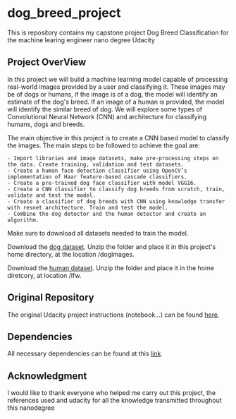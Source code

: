 # dog_breed_project

This is repository contains my capstone project Dog Breed Classification for the machine learing engineer nano degree Udacity

## Project OverView

In this project we will build a machine learning model capable of processing real-world images provided by a user and classifying it. These images may be of dogs or humans, if the image is of a dog, the model will identify an estimate of the dog's breed. If an image of a human is provided, the model will identify the similar breed of dog. We will explore some types of Convolutional Neural Network (CNN) and architecture for classifying humans, dogs and breeds.

The main objective in this project is to create a CNN based model to classify the images. The main steps to be followed to achieve the goal are:

	- Import libraries and image datasets, make pre-processing steps on the data. Create training, validation and test datasets.
	- Create a human face detection classifier using OpenCV’s implementation of Haar feature-based cascade classifiers.
	- Create a pre-trained dog face classifier with model VGG16.
	- Create a CNN classifier to classify dog breeds from scratch, train, validate and test the model.
	- Create a classifier of dog breeds with CNN using knowledge transfer with resnet architecture. Train and test the model.
	- Combine the dog detector and the human detector and create an algorithm.
  
Make sure to download all datasets needed to train the model.

Download the [dog dataset](https://s3-us-west-1.amazonaws.com/udacity-aind/dog-project/dogImages.zip). Unzip the folder and place it in this project's home directory, at the location /dogImages.

Download the [human dataset](https://s3-us-west-1.amazonaws.com/udacity-aind/dog-project/lfw.zip). Unzip the folder and place it in the home diretcory, at location /lfw.

## Original Repository

The original  Udacity project instructions (notebook...) can be found [here](https://github.com/udacity/deep-learning-v2-pytorch/tree/master/project-dog-classification).

## Dependencies

All necessary dependencies can be found at this [link](https://github.com/udacity/deep-learning-v2-pytorch).
## Acknowledgment

I would like to thank everyone who helped me carry out this project, the references used and udacity for all the knowledge transmitted throughout this nanodegree
